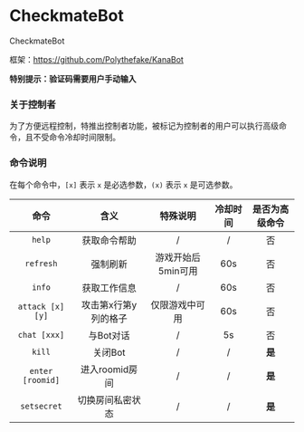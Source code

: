 # CheckmateBot
CheckmateBot

框架：<https://github.com/Polythefake/KanaBot>

**特别提示：验证码需要用户手动输入**

### 关于控制者

为了方便远程控制，特推出控制者功能，被标记为控制者的用户可以执行高级命令，且不受命令冷却时间限制。

### 命令说明

在每个命令中，```[x]``` 表示 ```x``` 是必选参数，```(x)``` 表示 ```x``` 是可选参数。

| 命令 |含义  |特殊说明|冷却时间|是否为高级命令|
| :----------: | :----------: | :----------: | :----------: | :----------: |
|```help```  |获取命令帮助  |/ |/|否|
|```refresh```  |强制刷新  |游戏开始后5min可用 |60s|否|
|```info```  |获取工作信息  |/ |60s|否|
|```attack [x] [y]```  |攻击第x行第y列的格子  |仅限游戏中可用 |60s|否|
|```chat [xxx]```  |与Bot对话  |/ |5s|否|
|```kill```  |关闭Bot  |/ |/|**是**|
|```enter [roomid]```  |进入roomid房间  |/ |/|**是**|
|```setsecret```  |切换房间私密状态  |/ |/|**是**|
